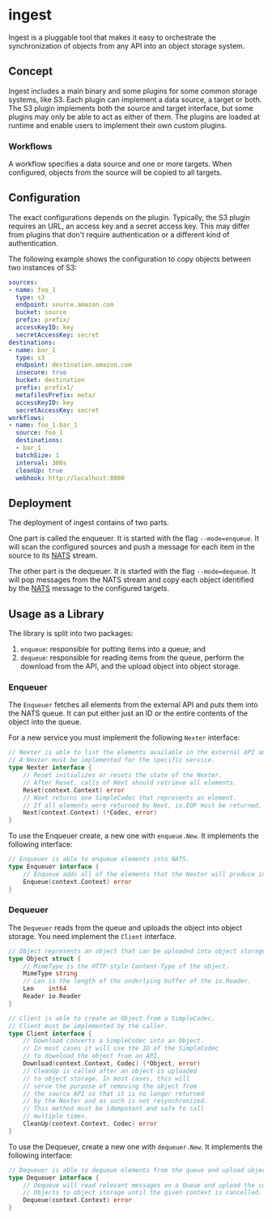 # ingest

Ingest is a pluggable tool that makes it easy to orchestrate the synchronization of objects from any API into an object storage system.

## Concept

Ingest includes a main binary and some plugins for some common storage systems, like S3.
Each plugin can implement a data source, a target or both.
The S3 plugin implements both the source and target interface, but some plugins may only be able to act as either of them.
The plugins are loaded at runtime and enable users to implement their own custom plugins.

### Workflows

A workflow specifies a data source and one or more targets.
When configured, objects from the source will be copied to all targets.

## Configuration

The exact configurations depends on the plugin.
Typically, the S3 plugin requires an URL, an access key and a secret access key.
This may differ from plugins that don't require authentication or a different kind of authentication.

The following example shows the configuration to copy objects between two instances of S3:

```yaml
sources:
- name: foo_1
  type: s3
  endpoint: source.amazon.com
  bucket: source
  prefix: prefix/
  accessKeyID: key
  secretAccessKey: secret
destinations:
- name: bar_1
  type: s3
  endpoint: destination.amazon.com
  insecure: true
  bucket: destination
  prefix: prefix1/
  metafilesPrefix: meta/
  accessKeyID: key
  secretAccessKey: secret
workflows:
- name: foo_1-bar_1
  source: foo_1
  destinations:
  - bar_1
  batchSize: 1
  interval: 300s
  cleanUp: true
  webhook: http://localhost:8080
```

## Deployment

The deployment of ingest contains of two parts.

One part is called the enqueuer.
It is started with the flag `--mode=enqueue`.
It will scan the configured sources and push a message for each item in the source to its [NATS](https://nats.io/) stream.

The other part is the dequeuer.
It is started with the flag `--mode=dequeue`.
It will pop messages from the NATS stream and copy each object identified by the [NATS](https://nats.io/) message to the configured targets.



## Usage as a Library

The library is split into two packages:
1. `enqueue`: responsible for putting items into a queue; and
2. `dequeue`: responsible for reading items from the queue, perform the download from the API, and the upload object into object storage.

### Enqueuer

The `Enqueuer` fetches all elements from the external API and puts them into the NATS queue.
It can put either just an ID or the entire contents of the object into the queue.

For a new service you must implement the following `Nexter` interface:

[embedmd]:# (ingest.go /\/\/ Nexter/ /}/)
```go
// Nexter is able to list the elements available in the external API and returns them one by one.
// A Nexter must be implemented for the specific service.
type Nexter interface {
	// Reset initializes or resets the state of the Nexter.
	// After Reset, calls of Next should retrieve all elements.
	Reset(context.Context) error
	// Next returns one SimpleCodec that represents an element.
	// If all elements were returned by Next, io.EOF must be returned.
	Next(context.Context) (*Codec, error)
}
```

To use the Enqueuer create, a new one with `enqueue.New`.
It implements the following interface:

[embedmd]:# (ingest.go /\/\/ Enqueuer/ /}/)
```go
// Enqueuer is able to enqueue elements into NATS.
type Enqueuer interface {
	// Enqueue adds all of the elements that the Nexter will produce into the queue.
	Enqueue(context.Context) error
}
```

### Dequeuer

The `Dequeuer` reads from the queue and uploads the object into object storage.
You need implement the `Client` interface.

[embedmd]:# (ingest.go /\/\/ Object / /}/)
```go
// Object represents an object that can be uploaded into object storage.
type Object struct {
	// MimeType is the HTTP-style Content-Type of the object.
	MimeType string
	// Len is the length of the underlying buffer of the io.Reader.
	Len    int64
	Reader io.Reader
}
```

[embedmd]:# (ingest.go /\/\/ Client/ /}/)
```go
// Client is able to create an Object from a SimpleCodec.
// Client must be implemented by the caller.
type Client interface {
	// Download converts a SimpleCodec into an Object.
	// In most cases it will use the ID of the SimpleCodec
	// to download the object from an API,
	Download(context.Context, Codec) (*Object, error)
	// CleanUp is called after an object is uploaded
	// to object storage. In most cases, this will
	// serve the purpose of removing the object from
	// the source API so that it is no longer returned
	// by the Nexter and as such is not resynchronized.
	// This method must be idempotent and safe to call
	// multiple times.
	CleanUp(context.Context, Codec) error
}
```

To use the Dequeuer, create a new one with `dequeuer.New`.
It implements the following interface:

[embedmd]:# (ingest.go /\/\/ Dequeuer/ /}/)
```go
// Dequeuer is able to dequeue elements from the queue and upload objects to object storage.
type Dequeuer interface {
	// Dequeue will read relevant messages on a Queue and upload the corresponding
	// Objects to object storage until the given context is cancelled.
	Dequeue(context.Context) error
}
```
